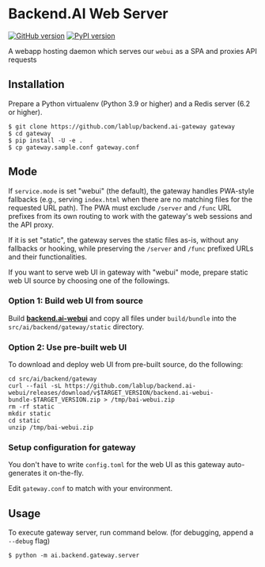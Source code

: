 # Backend.AI Web Server

[![GitHub version](https://badge.fury.io/gh/lablup%2Fbackend.ai-webserver.svg)](https://badge.fury.io/gh/lablup%2Fbackend.ai-webserver) [![PyPI version](https://badge.fury.io/py/backend.ai-webserver.svg)](https://badge.fury.io/py/backend.ai-webserver)

A webapp hosting daemon which serves our `webui` as a SPA and proxies API requests


## Installation

Prepare a Python virtualenv (Python 3.9 or higher) and a Redis server (6.2 or higher).

```console
$ git clone https://github.com/lablup/backend.ai-gateway gateway
$ cd gateway
$ pip install -U -e .
$ cp gateway.sample.conf gateway.conf
```

## Mode

If `service.mode` is set "webui" (the default), the gateway handles
PWA-style fallbacks (e.g., serving `index.html` when there are no matching
files for the requested URL path).
The PWA must exclude `/server` and `/func` URL prefixes from its own routing
to work with the gateway's web sessions and the API proxy.

If it is set "static", the gateway serves the static files as-is,
without any fallbacks or hooking, while preserving the `/server` and `/func`
prefixed URLs and their functionalities.

If you want to serve web UI in gateway with "webui" mode, prepare static web UI source by choosing one of the followings.

### Option 1: Build web UI from source

Build **[backend.ai-webui](https://github.com/lablup/backend.ai-webui)** and copy all files under `build/bundle`
into the `src/ai/backend/gateway/static` directory.

### Option 2: Use pre-built web UI

To download and deploy web UI from pre-built source, do the following:

```console
cd src/ai/backend/gateway
curl --fail -sL https://github.com/lablup/backend.ai-webui/releases/download/v$TARGET_VERSION/backend.ai-webui-bundle-$TARGET_VERSION.zip > /tmp/bai-webui.zip
rm -rf static
mkdir static
cd static
unzip /tmp/bai-webui.zip
```
### Setup configuration for gateway

You don't have to write `config.toml` for the web UI as this gateway auto-generates it on-the-fly.

Edit `gateway.conf` to match with your environment.


## Usage

To execute gateway server, run command below. (for debugging, append a `--debug` flag)


```console
$ python -m ai.backend.gateway.server
```
